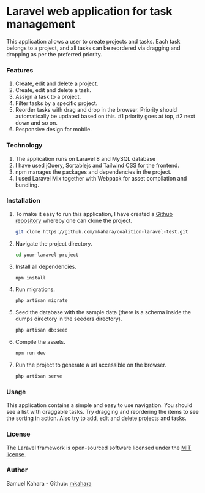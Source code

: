 # Laravel web application for task management
This application allows a user to create projects and tasks. Each task belongs to a project, and all tasks can be reordered via dragging and dropping as per the preferred priority.

### Features

1. Create, edit and delete a project.
2. Create, edit and delete a task.
3. Assign a task to a project.
4. Filter tasks by a specific project.
5. Reorder tasks with drag and drop in the browser. Priority should automatically be updated based on this. #1 priority goes at top, #2 next down and so on.
6. Responsive design for mobile.

### Technology
1. The application runs on Laravel 8 and MySQL database
2. I have used jQuery, Sortablejs and Tailwind CSS for the frontend.
3. npm manages the packages and dependencies in the project.
4. I used Laravel Mix together with Webpack for asset compilation and bundling.

### Installation
1. To make it easy to run this application, I have created a [Github repository](https://github.com/mkahara/coalition-laravel-test) whereby one can clone the project.
   ```bash
   git clone https://github.com/mkahara/coalition-laravel-test.git
   ```
2. Navigate the project directory.
    ```bash
    cd your-laravel-project
    ```
3. Install all dependencies.
   ```bash
   npm install
   ```
4. Run migrations.
   ```bash
   php artisan migrate
   ```
5. Seed the database with the sample data (there is a schema inside the dumps directory in the seeders directory).
   ```bash
   php artisan db:seed
   ```
6. Compile the assets.
   ```bash
   npm run dev
   ```
7. Run the project to generate a url accessible on the browser.
   ```bash
   php artisan serve
   ```

### Usage
This application contains a simple and easy to use navigation. You should see a list with draggable tasks. Try dragging and reordering the items to see the sorting in action. Also try to add, edit and delete projects and tasks.

### License
The Laravel framework is open-sourced software licensed under the [MIT license](https://opensource.org/licenses/MIT).

### Author
Samuel Kahara - Github: [mkahara](https://github.com/mkahara)

